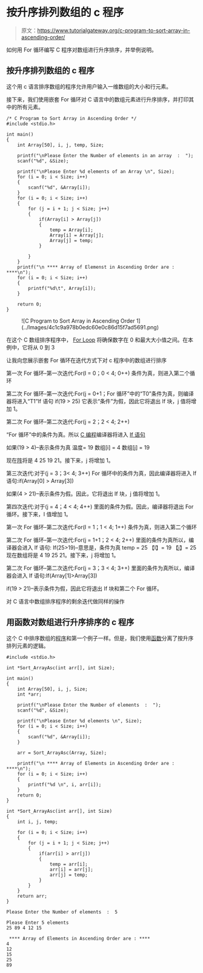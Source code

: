 # 按升序排列数组的 c 程序

> 原文：<https://www.tutorialgateway.org/c-program-to-sort-array-in-ascending-order/>

如何用 For 循环编写 C 程序对数组进行升序排序，并举例说明。

## 按升序排列数组的 c 程序

这个用 c 语言排序数组的程序允许用户输入一维数组的大小和行元素。

接下来，我们使用嵌套 For 循环对 C 语言中的数组元素进行升序排序，并打印其中的所有元素。

```
/* C Program to Sort Array in Ascending Order */
#include <stdio.h>

int main()
{
	int Array[50], i, j, temp, Size;

	printf("\nPlease Enter the Number of elements in an array  :  ");
	scanf("%d", &Size);

	printf("\nPlease Enter %d elements of an Array \n", Size);
	for (i = 0; i < Size; i++)
	{
		scanf("%d", &Array[i]);
    }     
	for (i = 0; i < Size; i++)
	{
		for (j = i + 1; j < Size; j++)
		{
			if(Array[i] > Array[j])
			{
				temp = Array[i];
				Array[i] = Array[j];
				Array[j] = temp;
			}

		}
	}
	printf("\n **** Array of Elemenst in Ascending Order are : ****\n");
	for (i = 0; i < Size; i++)
	{
		printf("%d\t", Array[i]);
	}

	return 0;
}
```

<figure class="wp-block-image">![C Program to Sort Array in Ascending Order 1](../Images/4c1c9a978b0edc60e0c86d15f7ad5691.png)</figure>

在这个 C 数组排序程序中， [For Loop](https://www.tutorialgateway.org/for-loop-in-c-programming/) 将确保数字在 0 和最大大小值之间。在本例中，它将从 0 到 3

让我向您展示嵌套 For 循环在迭代方式下对 c 程序中的数组进行排序

第一次 For 循环–第一次迭代:For(I = 0；0 < 4; 0++)
条件为真，则进入第二个循环

第二次 For 循环–第一次迭代:For(j = 0+1；For 循环”中的“T0”条件为真，则编译器将进入“T1”If 语句
if(19 > 25)
它表示“条件”为假，因此它将退出 If 块，j 值将增加 1。

第二次 For 循环–第二次迭代:For(j = 2；2 < 4; 2++)

“For 循环”中的条件为真。所以 [C 编程](https://www.tutorialgateway.org/c-programming/)编译器将进入 [If 语句](https://www.tutorialgateway.org/if-statement-in-c/)

如果(19 > 4)–表示条件为真
温度= 19
数组[i] = 4
数组[j] = 19

现在[阵](https://www.tutorialgateway.org/array-in-c/)将是 4 25 19 21。接下来，j 将增加 1。

第三次迭代:对于(j = 3；3< 4; 3++)
For 循环中的条件为真，因此编译器将进入 If 语句:if(Array[0] > Array[3])

如果(4 > 21)–表示条件为假。因此，它将退出 If 块，j 值将增加 1。

第四次迭代:对于(j = 4；4 < 4; 4++)
里面的条件为假。因此，编译器将退出 For 循环。接下来，I 值增加 1。

第一次 For 循环–第二次迭代:For(I = 1；1 < 4; 1++)
条件为真，则进入第二个循环

第二次 For 循环–第一次迭代:For(j = 1+1；2 < 4; 2++)
里面的条件为真所以，编译器会进入 If 语句:
If(25>19)–意思是，条件为真
temp = 25
【I】= 19
【j】= 25
现在数组将是 4 19 25 21。接下来，j 将增加 1。

第二次 For 循环–第二次迭代:For(j = 3；3 < 4; 3++)
里面的条件为真所以，编译器会进入 If 语句:If(Array[1]>Array[3])

if(19 > 21)–表示条件为假，因此它将退出 If 块和第二个 For 循环。

对 C 语言中数组排序程序的剩余迭代做同样的操作

## 用函数对数组进行升序排序的 c 程序

这个 C 中排序数组的[程序](https://www.tutorialgateway.org/c-programming-examples/)和第一个例子一样。但是，我们使用[函数](https://www.tutorialgateway.org/functions-in-c/)分离了按升序排列元素的逻辑。

```
#include <stdio.h>

int *Sort_ArrayAsc(int arr[], int Size);

int main()
{
	int Array[50], i, j, Size;
	int *arr;

	printf("\nPlease Enter the Number of elements  :  ");
	scanf("%d", &Size);

	printf("\nPlease Enter %d elements \n", Size);
	for (i = 0; i < Size; i++)
	{
		scanf("%d", &Array[i]);
    }  

	arr = Sort_ArrayAsc(Array, Size);   

	printf("\n **** Array of Elements in Ascending Order are : ****\n");
	for (i = 0; i < Size; i++)
	{
		printf("%d \n", i, arr[i]);
	}	
	return 0;
}

int *Sort_ArrayAsc(int arr[], int Size)
{
	int i, j, temp;

	for (i = 0; i < Size; i++)
	{
		for (j = i + 1; j < Size; j++)
		{
			if(arr[i] > arr[j])
			{
				temp = arr[i];
				arr[i] = arr[j];
				arr[j] = temp;
			}			
		}
	}
	return arr;	
}
```

```
Please Enter the Number of elements  :  5

Please Enter 5 elements
25 89 4 12 15

 **** Array of Elements in Ascending Order are : ****
4 
12 
15 
25 
89 
```